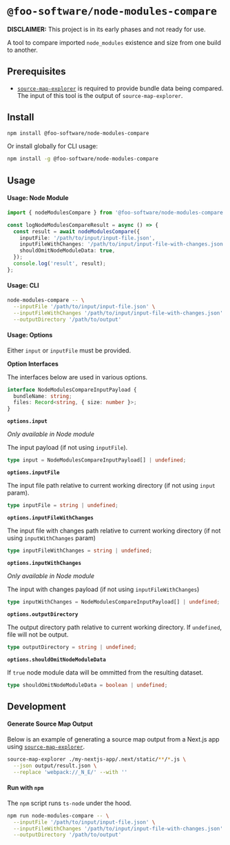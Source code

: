 # `@foo-software/node-modules-compare`

**DISCLAIMER:** This project is in its early phases and not ready for use.

A tool to compare imported `node_modules` existence and size from one build to another.

## Prerequisites

- [`source-map-explorer`](https://github.com/danvk/source-map-explorer) is required to provide bundle data being compared. The input of this tool is the output of `source-map-explorer`.

## Install

```bash
npm install @foo-software/node-modules-compare
```

Or install globally for CLI usage:

```bash
npm install -g @foo-software/node-modules-compare
```

## Usage

#### Usage: Node Module

```typescript
import { nodeModulesCompare } from '@foo-software/node-modules-compare';

const logNodeModulesCompareResult = async () => {
  const result = await nodeModulesCompare({
    inputFile: '/path/to/input/input-file.json',
    inputFileWithChanges: '/path/to/input/input-file-with-changes.json',
    shouldOmitNodeModuleData: true,
  });
  console.log('result', result);
};
```

#### Usage: CLI

```bash
node-modules-compare -- \
  --inputFile '/path/to/input/input-file.json' \
  --inputFileWithChanges '/path/to/input/input-file-with-changes.json' \
  --outputDirectory '/path/to/output'
```

#### Usage: Options

Either `input` or `inputFile` must be provided.

**Option Interfaces**

The interfaces below are used in various options.

```typescript
interface NodeModulesCompareInputPayload {
  bundleName: string;
  files: Record<string, { size: number }>;
}
```

**`options.input`**

*Only available in Node module*

The input payload (if not using `inputFile`).

```typescript
type input = NodeModulesCompareInputPayload[] | undefined;
```

**`options.inputFile`**

The input file path relative to current working directory (if not using `input` param).

```typescript
type inputFile = string | undefined;
```

**`options.inputFileWithChanges`**

The input file with changes path relative to current working directory (if not using `inputWithChanges` param)

```typescript
type inputFileWithChanges = string | undefined;
```

**`options.inputWithChanges`**

*Only available in Node module*

The input with changes payload (if not using `inputFileWithChanges`)

```typescript
type inputWithChanges = NodeModulesCompareInputPayload[] | undefined;
```

**`options.outputDirectory`**

The output directory path relative to current working directory. If `undefined`, file will not be output.

```typescript
type outputDirectory = string | undefined;
```

**`options.shouldOmitNodeModuleData`**

If `true` node module data will be ommitted from the resulting dataset.

```typescript
type shouldOmitNodeModuleData = boolean | undefined;
```

## Development

#### Generate Source Map Output

Below is an example of generating a source map output from a Next.js app using [`source-map-explorer`](https://github.com/danvk/source-map-explorer).

```bash
source-map-explorer ./my-nextjs-app/.next/static/**/*.js \
  --json output/result.json \
  --replace 'webpack://_N_E/' --with ''
```

#### Run with `npm`

The `npm` script runs `ts-node` under the hood.

```bash
npm run node-modules-compare -- \
  --inputFile '/path/to/input/input-file.json' \
  --inputFileWithChanges '/path/to/input/input-file-with-changes.json' \
  --outputDirectory '/path/to/output'
```
